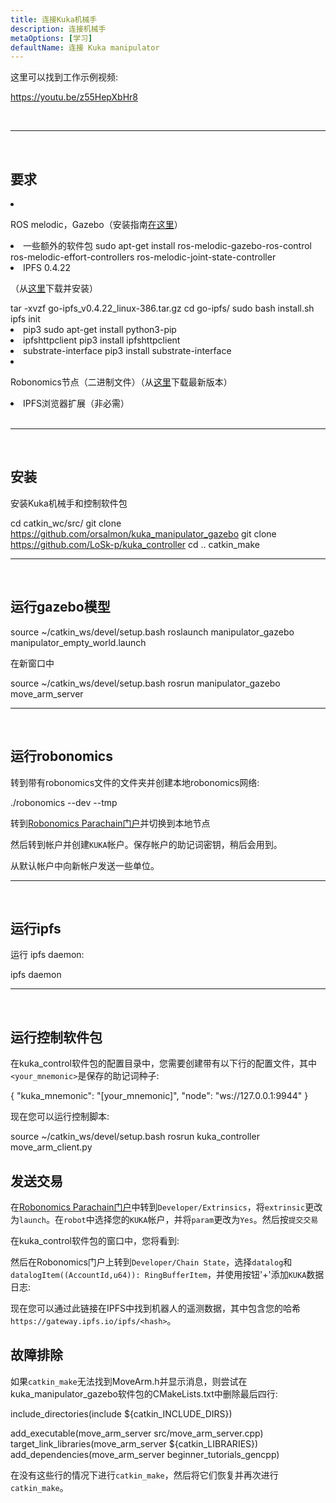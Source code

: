 ```yaml
---
title: 连接Kuka机械手
description: 连接机械手
metaOptions: [学习]
defaultName: 连接 Kuka manipulator
---
```


这里可以找到工作示例视频:

https://youtu.be/z55HepXbHr8

<br/>

***

<br/>

## 要求

<List>

<li class="flex">

ROS melodic，Gazebo（安装指南[在这里](http://wiki.ros.org/melodic/安装/Ubuntu)）
</li>

<li>一些额外的软件包

<LessonCodeWrapper language="bash" codeClass="big-code">
sudo apt-get install ros-melodic-gazebo-ros-control ros-melodic-effort-controllers ros-melodic-joint-state-controller
</LessonCodeWrapper>

</li>

<li> IPFS 0.4.22 

（从[这里](https://www.npackd.org/p/ipfs/0.4.22)下载并安装）

<LessonCodeWrapper language="bash" codeClass="big-code">
tar -xvzf go-ipfs_v0.4.22_linux-386.tar.gz
cd go-ipfs/
sudo bash install.sh
ipfs init
</LessonCodeWrapper>

</li>

<li>pip3

<LessonCodeWrapper language="bash">
sudo apt-get install python3-pip
</LessonCodeWrapper>

</li>

<li>ipfshttpclient

<LessonCodeWrapper language="bash">
pip3 install ipfshttpclient
</LessonCodeWrapper>

</li>

<li>substrate-interface

<LessonCodeWrapper language="bash">
pip3 install substrate-interface
</LessonCodeWrapper>

</li>

<li class="flex">

Robonomics节点（二进制文件）（从[这里](https://github.com/airalab/robonomics/releases)下载最新版本）

</li>

<li>IPFS浏览器扩展（非必需）</li>

</List>

<br/>

***

<br/>

## 安装
安装Kuka机械手和控制软件包

<LessonCodeWrapper language="bash" codeClass="big-code">cd catkin_wc/src/
git clone https://github.com/orsalmon/kuka_manipulator_gazebo
git clone https://github.com/LoSk-p/kuka_controller
cd ..
catkin_make</LessonCodeWrapper>

***

<br/>

## 运行gazebo模型

<LessonCodeWrapper language="bash" codeClass="big-code">
source ~/catkin_ws/devel/setup.bash
roslaunch manipulator_gazebo manipulator_empty_world.launch
</LessonCodeWrapper>

在新窗口中

<LessonCodeWrapper language="bash">
source ~/catkin_ws/devel/setup.bash
rosrun manipulator_gazebo move_arm_server
</LessonCodeWrapper>

<LessonImages imageClasses="mb" src="kuka/1.png" alt="model"/>

***

<br/>

## 运行robonomics
转到带有robonomics文件的文件夹并创建本地robonomics网络:

<LessonCodeWrapper language="bash">
./robonomics --dev --tmp
</LessonCodeWrapper>

<LessonImages imageClasses="mb" src="kuka/robonomics.png" alt="robonomics"/>

转到[Robonomics Parachain门户](https://polkadot.js.org/apps/?rpc=wss%3A%2F%2Fkusama.rpc.robonomics.network%2F#/)并切换到本地节点

<LessonImages imageClasses="mb" src="kuka/local.png" alt="local"/>

然后转到帐户并创建`KUKA`帐户。保存帐户的助记词密钥，稍后会用到。 


<LessonImages imageClasses="mb" src="kuka/create_acc.png" alt="acc"/>

从默认帐户中向新帐户发送一些单位。

<LessonImages imageClasses="mb" src="kuka/send_money.png" alt="accs"/>

***
<br/>

## 运行ipfs
运行 ipfs daemon:

<LessonCodeWrapper language="bash">
ipfs daemon
</LessonCodeWrapper>

***

</br>

## 运行控制软件包
在kuka_control软件包的配置目录中，您需要创建带有以下行的配置文件，其中`<your_mnemonic>`是保存的助记词种子:

<LessonCodeWrapper language="bash">
{
    "kuka_mnemonic": "[your_mnemonic]",
    "node": "ws://127.0.0.1:9944"
}
</LessonCodeWrapper>


现在您可以运行控制脚本:

<LessonCodeWrapper language="bash">
source ~/catkin_ws/devel/setup.bash
rosrun kuka_controller move_arm_client.py
</LessonCodeWrapper>

<LessonImages imageClasses="mb" src="kuka/run.png" alt="control"/>

## 发送交易
在[Robonomics Parachain门户](https://polkadot.js.org/apps/?rpc=wss%3A%2F%2Fkusama.rpc.robonomics.network%2F#/)中转到`Developer/Extrinsics`，将`extrinsic`更改为`launch`。在`robot`中选择您的`KUKA`帐户，并将`param`更改为`Yes`。然后按`提交交易`

<LessonImages imageClasses="mb" src="kuka/launch.png" alt="transaction"/>

在kuka_control软件包的窗口中，您将看到:

<LessonImages imageClasses="mb" src="kuka/res.png" alt="done"/>

然后在Robonomics门户上转到`Developer/Chain State`，选择`datalog`和`datalogItem((AccountId,u64)): RingBufferItem`，并使用按钮'+'添加`KUKA`数据日志:

<LessonImages imageClasses="mb" src="kuka/datalog.png" alt="datalog"/>

现在您可以通过此链接在IPFS中找到机器人的遥测数据，其中包含您的哈希`https://gateway.ipfs.io/ipfs/<hash>`。

## 故障排除

如果`catkin_make`无法找到MoveArm.h并显示消息，则尝试在kuka_manipulator_gazebo软件包的CMakeLists.txt中删除最后四行:

<LessonCodeWrapper language="yaml">
include_directories(include ${catkin_INCLUDE_DIRS})

add_executable(move_arm_server src/move_arm_server.cpp)
target_link_libraries(move_arm_server ${catkin_LIBRARIES})
add_dependencies(move_arm_server beginner_tutorials_gencpp)
</LessonCodeWrapper>

在没有这些行的情况下进行`catkin_make`，然后将它们恢复并再次进行`catkin_make`。